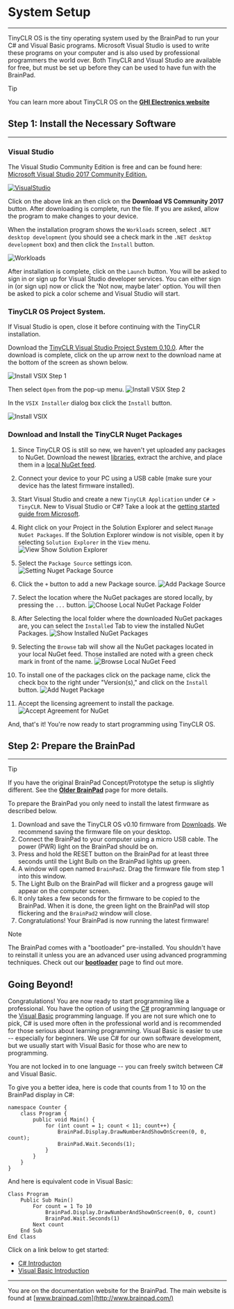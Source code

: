 # System Setup
---
TinyCLR OS is the tiny operating system used by the BrainPad to run your C# and Visual Basic programs. Microsoft Visual Studio is used to write these programs on your computer and is also used by professional programmers the world over. Both TinyCLR and Visual Studio are available for free, but must be set up before they can be used to have fun with the BrainPad.

> [!Tip]
> You can learn more about TinyCLR OS on the [**GHI Electronics website**](https://www.ghielectronics.com/tinyclr/features)

## Step 1: Install the Necessary Software
---
### Visual Studio
The Visual Studio Community Edition is free and can be found here: [Microsoft Visual Studio 2017 Community Edition.](https://www.visualstudio.com/vs/community/)

[![VisualStudio](images/download-visual-studio.png)](https://www.visualstudio.com/vs/community/)

Click on the above link an then click on the **Download VS Community 2017** button. After downloading is complete, run the file. If you are asked, allow the program to make changes to your device.

When the installation program shows the `Workloads` screen, select `.NET desktop development` (you should see a check mark in the `.NET desktop development` box) and then click the `Install` button.

![Workloads](images/visual-studio-workloads.png)

After installation is complete, click on the `Launch` button. You will be asked to sign in or sign up for Visual Studio developer services. You can either sign in (or sign up) now or click the 'Not now, maybe later' option. You will then be asked to pick a color scheme and Visual Studio will start.

### TinyCLR OS Project System.

If Visual Studio is open, close it before continuing with the TinyCLR installation.

Download the [TinyCLR Visual Studio Project System 0.10.0](http://files.ghielectronics.com/downloads/TinyCLR/Extensions/TinyCLR%20OS%20Project%20System%20v0.10.0.vsix). After the download is complete, click on the up arrow next to the download name at the bottom of the screen as shown below.

![Install VSIX Step 1](images/install-vsix-step1.png)

Then select `Open` from the pop-up menu.
![Install VSIX Step 2](images/install-vsix-step2.png)

In the `VSIX Installer` dialog box click the `Install` button.

![Install VSIX](images/install-vsix.png)

### Download and Install the TinyCLR Nuget Packages

1. Since TinyCLR OS is still so new, we haven't yet uploaded any packages to NuGet.  Download the newest [libraries](downloads.md#libraries), extract the archive, and place them in a [local NuGet feed](https://docs.nuget.org/ndocs/hosting-packages/local-feeds).
2. Connect your device to your PC using a USB cable (make sure your device has the latest firmware installed).
3. Start Visual Studio and create a new `TinyCLR Application` under `C# > TinyCLR`. New to Visual Studio or C#? Take a look at the [getting started guide from Microsoft](https://docs.microsoft.com/en-us/dotnet/csharp/getting-started/with-visual-studio).
4. Right click on your Project in the Solution Explorer and select `Manage NuGet Packages`.  If the Solution Explorer window is not visible, open it by selecting `Solution Explorer` in the `View` menu.
![View Show Solution Explorer](images/select-manage-nuget-packages.jpg)

5. Select the `Package Source` settings icon. 
![Setting Nuget Package Source](images/setting-nuget-package-source.jpg) 

6. Click the `+` button to add a new Package source. 
![Add Package Source](images/add-package-source.jpg)

7. Select the location where the NuGet packages are stored locally, by pressing the `...` button. 
![Choose Local NuGet Package Folder](images/choose-local-nuget-package-folder.jpg)

8. After Selecting the local folder where the downloaded NuGet packages are, you can select the `Installed` Tab to view the installed NuGet Packages. 
![Show Installed NuGet Packages](images/show-installed-nuget-packages.jpg)

9. Selecting the `Browse` tab will show all the NuGet packages located in your local NuGet feed. Those installed are noted with a green check mark in front of the name. 
![Browse Local NuGet Feed](images/browse-local-nuget-feed.jpg)

10. To install one of the packages click on the package name, click the check box to the right under "Version(s)," and click on the `Install` button.
![Add Nuget Package](images/add-nuget-package.jpg)

11. Accept the licensing agreement to install the package.
![Accept Agreement for NuGet](images/accept-agreement-for-nuget.jpg)

And, that's it! You're now ready to start programming using TinyCLR OS.



## Step 2: Prepare the BrainPad
---

> [!Tip]
> If you have the original BrainPad Concept/Prototype the setup is slightly different. See the [**Older BrainPad**](..\resources\older-brainpad.md) page for more details.

To prepare the BrainPad you only need to install the latest firmware as described below.

1. Download and save the TinyCLR OS v0.10 firmware from [Downloads](../resources/downloads.md). We recommend saving the firmware file on your desktop.
2. Connect the BrainPad to your computer using a micro USB cable. The power (PWR) light on the BrainPad should be on.
3. Press and hold the RESET button on the BrainPad for at least three seconds until the Light Bulb on the BrainPad lights up green.
4. A window will open named `BrainPad2`. Drag the firmware file from step 1 into this window.
5. The Light Bulb on the BrainPad will flicker and a progress gauge will appear on the computer screen.
6. It only takes a few seconds for the firmware to be copied to the BrainPad. When it is done, the green light on the BrainPad will stop flickering and the `BrainPad2` window will close.
7. Congratulations! Your BrainPad is now running the latest firmware!


> [!Note]
> The BrainPad comes with a "bootloader" pre-installed. You shouldn't have to reinstall it unless you are an advanced user using advanced programming techniques. Check out our [**bootloader**](../resources/bootloader.md) page to find out more.

## Going Beyond!
Congratulations! You are now ready to start programming like a professional. You have the option of using the [C#](csharp/intro.md) programming language or the [Visual Basic](vb/intro.md) programming language. If you are not sure which one to pick, C# is used more often in the professional world and is recommended for those serious about learning programming. Visual Basic is easier to use -- especially for beginners. We use C# for our own software development, but we usually start with Visual Basic for those who are new to programming.

You are not locked in to one language -- you can freely switch between C# and Visual Basic.

To give you a better idea, here is code that counts from 1 to 10 on the BrainPad display in C#:

```
namespace Counter {
    class Program {
        public void Main() {
            for (int count = 1; count < 11; count++) {
                BrainPad.Display.DrawNumberAndShowOnScreen(0, 0, count);
                BrainPad.Wait.Seconds(1);
            }
        }
    }
}
```

And here is equivalent code in Visual Basic:
```
Class Program
    Public Sub Main()
        For count = 1 To 10
            BrainPad.Display.DrawNumberAndShowOnScreen(0, 0, count)
            BrainPad.Wait.Seconds(1)
        Next count
    End Sub
End Class
```

Click on a link below to get started:

* [C# Introducton](csharp/intro.md)
* [Visual Basic Introduction](vb/intro.md)


---
You are on the documentation website for the BrainPad. The main website is found at [www.brainpad.com](http://www.brainpad.com/)
